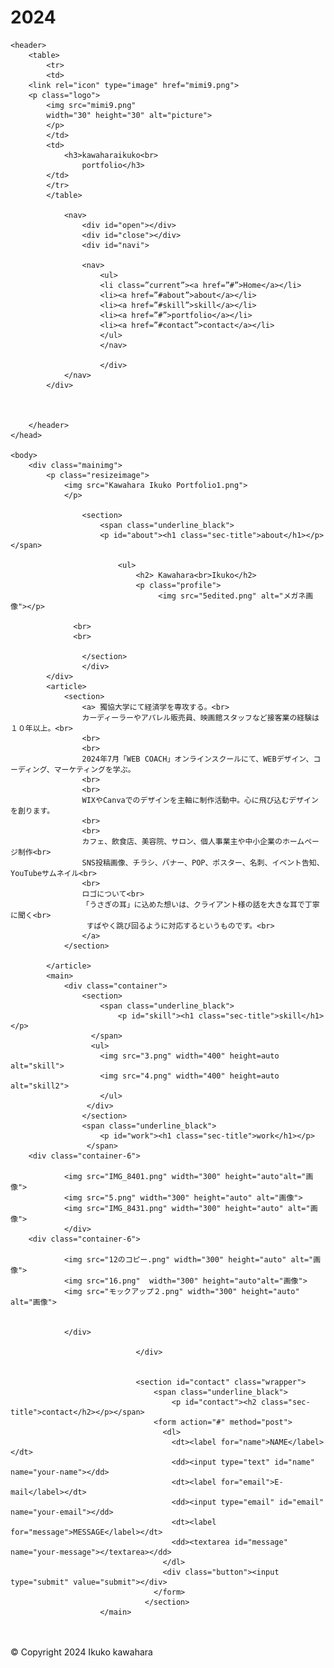 # 2024
<!DOCTYPE html>
<html lang="ja">
<head>
     <meta charset="UTF-8">
     <meta name="viewport" content="width=device-width, initial-scale=1">
     <title>kawaharaikuko</title>
     <link rel="stylesheet" media="all" href="portfolio.2024.1.css" />


    <header>
        <table>
            <tr>
            <td>
        <link rel="icon" type="image" href="mimi9.png">
        <p class="logo">
            <img src="mimi9.png"
            width="30" height="30" alt="picture">
            </p>   
            </td>
            <td>
                <h3>kawaharaikuko<br>
                    portfolio</h3>
            </td>
            </tr>
            </table>

                <nav>
                    <div id="open"></div>
                    <div id="close"></div>   
                    <div id="navi">
                
                    <nav>
                        <ul>
                        <li class=”current”><a href=”#”>Home</a></li>
                        <li><a href=”#about”>about</a></li>
                        <li><a href=”#skill”>skill</a></li>
                        <li><a href=”#”>portfolio</a></li>
                        <li><a href=”#contact”>contact</a></li>
                        </ul>
                        </nav>
                    
                        </div>
                </nav>
            </div>
             
            

        </header>
    </head>

    <body>
        <div class="mainimg">
            <p class="resizeimage">
                <img src="Kawahara Ikuko Portfolio1.png">
                </p>
             
                    <section>
                        <span class="underline_black">
                        <p id="about"><h1 class="sec-title">about</h1></p></span>
                        
                            <ul>                   
                                <h2> Kawahara<br>Ikuko</h2>
                                <p class="profile">
                                     <img src="5edited.png" alt="メガネ画像"></p>
                                
                  <br>
                  <br>
                  
                    </section>
                    </div>
            </div>
            <article>
                <section>
                    <a> 獨協大学にて経済学を専攻する。<br>
                    カーディーラーやアパレル販売員、映画館スタッフなど接客業の経験は１０年以上。<br>
                    <br>
                    <br>
                    2024年7月「WEB COACH」オンラインスクールにて、WEBデザイン、コーディング、マーケティングを学ぶ。
                    <br>
                    <br>
                    WIXやCanvaでのデザインを主軸に制作活動中。心に飛び込むデザインを創ります。
                    <br>
                    <br>
                    カフェ、飲食店、美容院、サロン、個人事業主や中小企業のホームページ制作<br>
                    SNS投稿画像、チラシ、バナー、POP、ポスター、名刺、イベント告知、YouTubeサムネイル<br>
                    <br>
                    ロゴについて<br>
                    「うさぎの耳」に込めた想いは、クライアント様の話を大きな耳で丁寧に聞く<br>
                     すばやく跳び回るように対応するというものです。<br>
                    </a>
                </section>
 
            </article>
            <main>
                <div class="container">
                    <section>
                        <span class="underline_black"> 
                            <p id="skill"><h1 class="sec-title">skill</h1></p>
                      </span>
                      <ul>
                        <img src="3.png" width="400" height=auto alt="skill">
                        <img src="4.png" width="400" height=auto alt="skill2">
                        </ul>
                     </div>
                    </section>
                    <span class="underline_black">
                        <p id="work"><h1 class="sec-title">work</h1></p>
                     </span>
        <div class="container-6">

                <img src="IMG_8401.png" width="300" height="auto"alt="画像">
                <img src="5.png" width="300" height="auto" alt="画像">
                <img src="IMG_8431.png" width="300" height="auto" alt="画像">
                </div>
        <div class="container-6">       
       
                <img src="12のコピー.png" width="300" height="auto" alt="画像">
                <img src="16.png"  width="300" height="auto"alt="画像">	
                <img src="モックアップ２.png" width="300" height="auto" alt="画像">
            
     
                </div>
                                
                                </div>
                                

                                <section id="contact" class="wrapper">
                                    <span class="underline_black">
                                        <p id="contact"><h2 class="sec-title">contact</h2></p></span>
                                    <form action="#" method="post">
                                      <dl>
                                        <dt><label for="name">NAME</label></dt>
                                        <dd><input type="text" id="name" name="your-name"></dd>
                                        <dt><label for="email">E-mail</label></dt>
                                        <dd><input type="email" id="email" name="your-email"></dd>
                                        <dt><label for="message">MESSAGE</label></dt>
                                        <dd><textarea id="message" name="your-message"></textarea></dd>
                                      </dl>
                                      <div class="button"><input type="submit" value="submit"></div>
                                    </form>
                                  </section>
                        </main>
</body>
<footer>
    <p>
    <br>
    <br>
© Copyright 2024 Ikuko kawahara
        <br>
        <br>
</p>
</footer>
</html>
